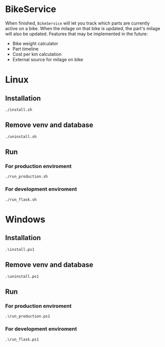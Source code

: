 # BikeService
When finished, `BikeService` will let you track which parts are currently active on a bike. When the milage on that bike is updated, the part's milage will also be updated. Features that may be implemented in the future:

- Bike weight calculator
- Part timeline
-  Cost per km calculation
-  External source for milage on bike

# Linux

## Installation
`./install.sh`

## Remove venv and database
`./uninstall.sh`

## Run
### For production enviroment
`./run_production.sh`

### For development enviroment
`./run_flask.sh`

# Windows

## Installation
`.\install.ps1`

## Remove venv and database
`.\uninstall.ps1`

## Run
### For production enviroment
`.\run_production.ps1`

### For development enviroment
`.\run_flask.ps1`
